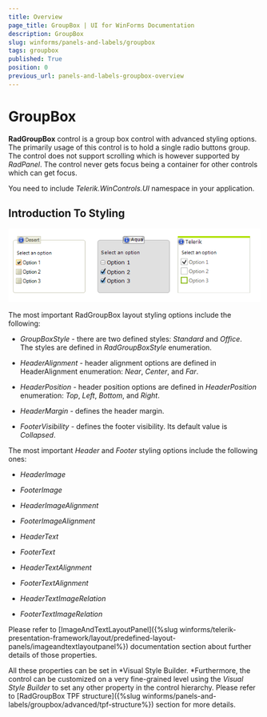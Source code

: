 ```yaml
---
title: Overview
page_title: GroupBox | UI for WinForms Documentation
description: GroupBox
slug: winforms/panels-and-labels/groupbox
tags: groupbox
published: True
position: 0
previous_url: panels-and-labels-groupbox-overview
---
```


# GroupBox





__RadGroupBox__ control is a group box control with advanced styling options. The primarily usage of this control is to hold a single radio buttons group. The control does not support scrolling which is however supported by *RadPanel*. The control never gets focus being a container for other controls which can get focus. 

You need to include *Telerik.WinControls.UI* namespace in your application.

## Introduction To Styling

![panels-and-labels-groupbox-overview 001](images/panels-and-labels-groupbox-overview001.png)

The most important RadGroupBox layout styling options include the following:

* *GroupBoxStyle* - there are two defined styles: *Standard* and *Office*. The styles are defined in *RadGroupBoxStyle* enumeration.

* *HeaderAlignment* - header alignment options are defined in HeaderAlignment enumeration: *Near*, *Center*, and *Far*.

* *HeaderPosition* - header position options are defined in *HeaderPosition* enumeration: *Top*, *Left*, *Bottom*, and *Right*.

* *HeaderMargin* - defines the header margin.

* *FooterVisibility* - defines the footer visibility. Its default value is *Collapsed*.

The most important *Header* and *Footer* styling options include the following ones:

* *HeaderImage*

* *FooterImage*

* *HeaderImageAlignment*

* *FooterImageAlignment*

* *HeaderText*

* *FooterText*

* *HeaderTextAlignment*

* *FooterTextAlignment*

* *HeaderTextImageRelation*

* *FooterTextImageRelation*

Please refer to [ImageAndTextLayoutPanel]({%slug winforms/telerik-presentation-framework/layout/predefined-layout-panels/imageandtextlayoutpanel%}) documentation section about further details of those properties.

All these properties can be set in *Visual Style Builder. *Furthermore, the control can be customized on a very fine-grained level using the *Visual Style Builder* to set any other property in the control hierarchy. Please refer to [RadGroupBox TPF structure]({%slug winforms/panels-and-labels/groupbox/advanced/tpf-structure%}) section for more details.
